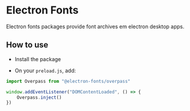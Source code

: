 # Electron Fonts

Electron fonts packages provide font archives em electron desktop apps.

## How to use

* Install the package

* On your `preload.js`, add:

```ts
import Overpass from "@electron-fonts/overpass"

window.addEventListener("DOMContentLoaded", () => {
    Overpass.inject()
})
```